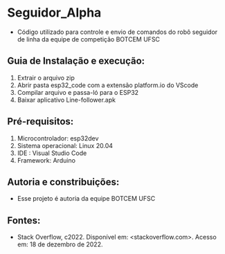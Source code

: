 # Seguidor_Alpha
- Código utilizado para controle e envio de comandos do robô seguidor de linha da equipe de competição BOTCEM UFSC

## Guia de Instalação e execução:
1. Extrair o arquivo zip
2. Abrir pasta esp32_code com a extensão platform.io do VScode
3. Compilar arquivo e passa-ló para o ESP32 
4. Baixar aplicativo Line-follower.apk

## Pré-requisitos: 
1. Microcontrolador: esp32dev
2. Sistema operacional: Linux 20.04
3. IDE : Visual Studio Code
4. Framework: Arduino
	
## Autoria e constribuições:
- Esse projeto é autoria da equipe BOTCEM UFSC
	
## Fontes:
- Stack Overflow, c2022. Disponível em: <stackoverflow.com>. Acesso em: 18 de dezembro de 2022.
